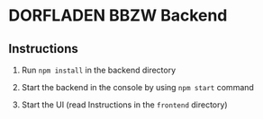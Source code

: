 # DORFLADEN BBZW Backend

## Instructions

1. Run ```npm install``` in the backend directory

2. Start the backend in the console by using ```npm start``` command

3. Start the UI (read Instructions in the `frontend` directory)
